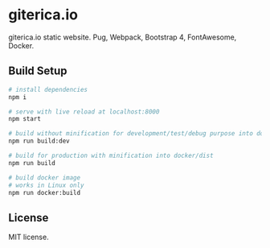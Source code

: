 giterica.io
===========

giterica.io static website. Pug, Webpack, Bootstrap 4, FontAwesome, Docker.

Build Setup
-----------

```bash
# install dependencies
npm i

# serve with live reload at localhost:8000
npm start

# build without minification for development/test/debug purpose into docker/dist
npm run build:dev

# build for production with minification into docker/dist
npm run build

# build docker image
# works in Linux only
npm run docker:build
```

License
-------

MIT license.
